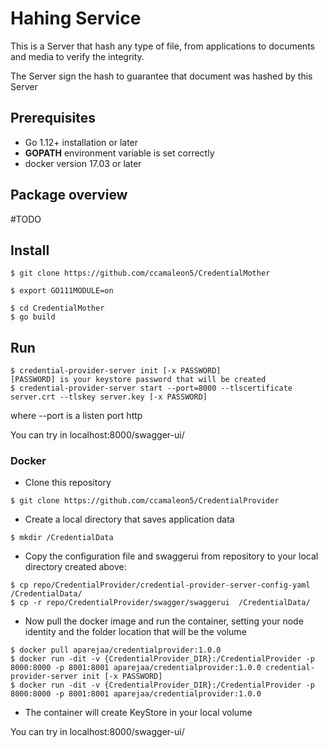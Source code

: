 # Hahing Service

This is a Server that hash any type of file, from applications to documents and media to verify the integrity. 

The Server sign the hash to guarantee that document was hashed by this Server 

## Prerequisites

* Go 1.12+ installation or later
* **GOPATH** environment variable is set correctly
* docker version 17.03 or later

## Package overview
#TODO

## Install

```
$ git clone https://github.com/ccamaleon5/CredentialMother

$ export GO111MODULE=on

$ cd CredentialMother
$ go build
```

## Run

```
$ credential-provider-server init [-x PASSWORD]
[PASSWORD] is your keystore password that will be created
$ credential-provider-server start --port=8000 --tlscertificate server.crt --tlskey server.key [-x PASSWORD]
```

where --port is a listen port http

You can try in localhost:8000/swagger-ui/

### Docker

* Clone this repository

```
$ git clone https://github.com/ccamaleon5/CredentialProvider
```

* Create a local directory that saves application data  

```
$ mkdir /CredentialData
```

* Copy the configuration file and swaggerui from repository to your local directory created above:

```
$ cp repo/CredentialProvider/credential-provider-server-config-yaml /CredentialData/
$ cp -r repo/CredentialProvider/swagger/swaggerui  /CredentialData/ 

```

* Now pull the docker image and run the container, setting your node identity and the folder location that will be the volume 

```
$ docker pull aparejaa/credentialprovider:1.0.0
$ docker run -dit -v {CredentialProvider_DIR}:/CredentialProvider -p 8000:8000 -p 8001:8001 aparejaa/credentialprovider:1.0.0 credential-provider-server init [-x PASSWORD]
$ docker run -dit -v {CredentialProvider_DIR}:/CredentialProvider -p 8000:8000 -p 8001:8001 aparejaa/credentialprovider:1.0.0
```

* The container will create KeyStore in your local volume

You can try in localhost:8000/swagger-ui/
